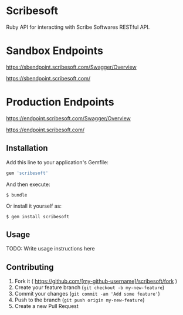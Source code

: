 # Scribesoft

Ruby API for interacting with Scribe Softwares RESTful API.


Sandbox Endpoints
====================

https://sbendpoint.scribesoft.com/Swagger/Overview  

https://sbendpoint.scribesoft.com/  

Production Endpoints
====================

https://endpoint.scribesoft.com/Swagger/Overview  

https://endpoint.scribesoft.com/  

## Installation

Add this line to your application's Gemfile:

```ruby
gem 'scribesoft'
```

And then execute:

    $ bundle

Or install it yourself as:

    $ gem install scribesoft

## Usage

TODO: Write usage instructions here

## Contributing

1. Fork it ( https://github.com/[my-github-username]/scribesoft/fork )
2. Create your feature branch (`git checkout -b my-new-feature`)
3. Commit your changes (`git commit -am 'Add some feature'`)
4. Push to the branch (`git push origin my-new-feature`)
5. Create a new Pull Request
